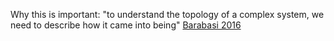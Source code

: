 Why this is important: "to understand the topology of a complex system, we need to describe how it came into being" [Barabasi 2016](http://networksciencebook.com/)